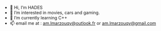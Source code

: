 - 👋 Hi, I’m HADES
- 👀 I’m interested in movies, cars and gaming.
- 🌱 I’m currently learning C++ 
- 📫 email me at : am.lmarzouqy@outlook.fr or am.lmarzouqy@gmail.com

<!---
HVDE5/HVDE5 is a ✨ special ✨ repository because its `README.md` (this file) appears on your GitHub profile.
You can click the Preview link to take a look at your changes.
--->
